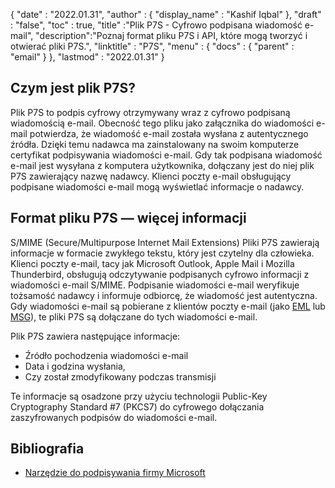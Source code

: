 {
  "date" : "2022.01.31",
  "author" : {
    "display_name" : "Kashif Iqbal"
},
  "draft" : "false",
  "toc" : true,
  "title" :"Plik P7S - Cyfrowo podpisana wiadomość e-mail",
  "description":"Poznaj format pliku P7S i API, które mogą tworzyć i otwierać pliki P7S.",
  "linktitle" : "P7S",
  "menu" : {
    "docs" : {
      "parent" : "email"
}
},
  "lastmod" : "2022.01.31"
}

## Czym jest plik P7S?

Plik P7S to podpis cyfrowy otrzymywany wraz z cyfrowo podpisaną wiadomością e-mail. Obecność tego pliku jako załącznika do wiadomości e-mail potwierdza, że wiadomość e-mail została wysłana z autentycznego źródła. Dzięki temu nadawca ma zainstalowany na swoim komputerze certyfikat podpisywania wiadomości e-mail. Gdy tak podpisana wiadomość e-mail jest wysyłana z komputera użytkownika, dołączany jest do niej plik P7S zawierający nazwę nadawcy. Klienci poczty e-mail obsługujący podpisane wiadomości e-mail mogą wyświetlać informacje o nadawcy.

## Format pliku P7S — więcej informacji

S/MIME (Secure/Multipurpose Internet Mail Extensions) Pliki P7S zawierają informacje w formacie zwykłego tekstu, który jest czytelny dla człowieka. Klienci poczty e-mail, tacy jak Microsoft Outlook, Apple Mail i Mozilla Thunderbird, obsługują odczytywanie podpisanych cyfrowo informacji z wiadomości e-mail S/MIME. Podpisanie wiadomości e-mail weryfikuje tożsamość nadawcy i informuje odbiorcę, że wiadomość jest autentyczna. Gdy wiadomości e-mail są pobierane z klientów poczty e-mail (jako [EML](/pl/email/eml/) lub [MSG](/pl/email/msg/)), te pliki P7S są dołączane do tych wiadomości e-mail.

Plik P7S zawiera następujące informacje:

* Źródło pochodzenia wiadomości e-mail
* Data i godzina wysłania,
* Czy został zmodyfikowany podczas transmisji

Te informacje są osadzone przy użyciu technologii Public-Key Cryptography Standard #7 (PKCS7) do cyfrowego dołączania zaszyfrowanych podpisów do wiadomości e-mail.

## Bibliografia ##

* [Narzędzie do podpisywania firmy Microsoft](https://learn.microsoft.com/en-us/windows-hardware/drivers/devtest/signtool)


